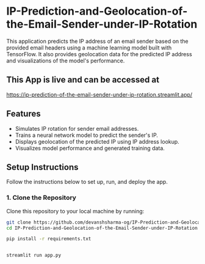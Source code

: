 # IP-Prediction-and-Geolocation-of-the-Email-Sender-under-IP-Rotation
This application predicts the IP address of an email sender based on the provided email headers using a machine learning model built with TensorFlow. It also provides geolocation data for the predicted IP address and visualizations of the model's performance.

## This App is live and can be accessed at
https://ip-prediction-of-the-email-sender-under-ip-rotation.streamlit.app/

## Features

- Simulates IP rotation for sender email addresses.
- Trains a neural network model to predict the sender's IP.
- Displays geolocation of the predicted IP using IP address lookup.
- Visualizes model performance and generated training data.

## Setup Instructions

Follow the instructions below to set up, run, and deploy the app.

### 1. Clone the Repository

Clone this repository to your local machine by running:

```bash
git clone https://github.com/devanshsharma-og/IP-Prediction-and-Geolocation-of-the-Email-Sender-under-IP-Rotation.git
cd IP-Prediction-and-Geolocation-of-the-Email-Sender-under-IP-Rotation

pip install -r requirements.txt


streamlit run app.py

